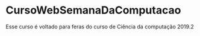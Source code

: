 # CursoWebSemanaDaComputacao
Esse curso é voltado para feras do curso de Ciência da computação 2019.2
